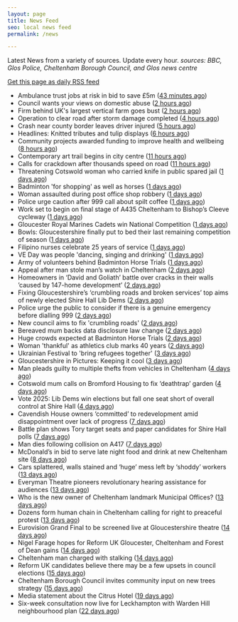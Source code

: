 ```yaml
---
layout: page
title: News Feed
seo: local news feed
permalink: /news

---
```


Latest News from a variety of sources. Update every hour.
_sources: BBC, Glos Police, Cheltenham Borough Council, and Glos news centre_

[Get this page as daily RSS feed](/daily.rss)

<!-- news_marker starts -->
- Ambulance trust jobs at risk in bid to save £5m ([43 minutes ago](https://www.bbc.com/news/articles/c078721k50xo))
- Council wants your views on domestic abuse ([2 hours ago](https://gloucesternewscentre.co.uk/council-wants-your-views-on-domestic-abuse/))
- Firm behind UK's largest vertical farm goes bust ([2 hours ago](https://www.bbc.com/news/articles/c9qwq5245zvo))
- Operation to clear road after storm damage completed ([4 hours ago](https://www.bbc.com/news/articles/cp91d93kv7vo))
- Crash near county border leaves driver injured ([5 hours ago](https://www.bbc.com/news/articles/cd7v7z98xvwo))
- Headlines: Knitted tributes and tulip displays ([6 hours ago](https://www.bbc.com/news/articles/cvg7gd25ev2o))
- Community projects awarded funding to improve health and wellbeing ([8 hours ago](https://www.cheltenham.gov.uk/news/article/3006/community_projects_awarded_funding_to_improve_health_and_wellbeing))
- Contemporary art trail begins in city centre ([11 hours ago](https://www.bbc.com/news/articles/cdrg7pjg8pvo))
- Calls for crackdown after thousands speed on road ([11 hours ago](https://www.bbc.com/news/articles/cj454v1qzrxo))
- Threatening Cotswold woman who carried knife in public spared jail ([1 days ago](https://gloucesternewscentre.co.uk/threatening-cotswold-woman-who-carried-knife-in-public-spared-jail/))
- Badminton 'for shopping' as well as horses ([1 days ago](https://www.bbc.com/news/articles/cqx4nl0w8x4o))
- Woman assaulted during post office shop robbery ([1 days ago](https://www.bbc.com/news/articles/cj454xw4qryo))
- Police urge caution after 999 call about spilt coffee ([1 days ago](https://www.bbc.com/news/articles/c4g9ng7z94jo))
- Work set to begin on final stage of A435 Cheltenham to Bishop’s Cleeve cycleway ([1 days ago](https://gloucesternewscentre.co.uk/work-set-to-begin-on-final-stage-of-a435-cheltenham-to-bishops-cleeve-cycleway/))
- Gloucester Royal Marines Cadets win National Competition ([1 days ago](https://gloucesternewscentre.co.uk/gloucester-royal-marines-cadets-win-national-competition/))
- Bowls: Gloucestershire finally put to bed their last remaining competition of season ([1 days ago](https://gloucesternewscentre.co.uk/bowls-gloucestershire-finally-put-to-bed-their-last-remaining-competition-of-season/))
- Filipino nurses celebrate 25 years of service ([1 days ago](https://gloucesternewscentre.co.uk/filipino-nurses-celebrate-25-years-of-service/))
- VE Day was people 'dancing, singing and drinking' ([1 days ago](https://www.bbc.com/news/articles/cvg9y4pye5ro))
- Army of volunteers behind Badminton Horse Trials ([1 days ago](https://www.bbc.com/news/articles/crrz4549z2po))
- Appeal after man stole man’s watch in Cheltenham ([2 days ago](https://gloucesternewscentre.co.uk/appeal-after-man-stole-mans-watch-in-cheltenham/))
- Homeowners in ‘David and Goliath’ battle over cracks in their walls ’caused by 147-home development’ ([2 days ago](https://gloucesternewscentre.co.uk/homeowners-in-david-and-goliath-battle-over-cracks-in-their-walls-caused-by-147-home-development/))
- Fixing Gloucestershire’s ‘crumbling roads and broken services’ top aims of newly elected Shire Hall Lib Dems ([2 days ago](https://gloucesternewscentre.co.uk/fixing-gloucestershires-crumbling-roads-and-broken-services-top-aims-of-newly-elected-shire-hall-lib-dems/))
- Police urge the public to consider if there is a genuine emergency before dialling 999 ([2 days ago](https://gloucesternewscentre.co.uk/police-urge-the-public-to-consider-if-there-is-a-genuine-emergency-before-dialling-999/))
- New council aims to fix 'crumbling roads' ([2 days ago](https://www.bbc.com/news/articles/cm2e510knnlo))
- Bereaved mum backs data disclosure law change ([2 days ago](https://www.bbc.com/news/articles/cql6q2nlzvno))
- Huge crowds expected at Badminton Horse Trials ([2 days ago](https://www.bbc.com/news/articles/c93g4dz38jgo))
- Woman 'thankful' as athletics club marks 40 years ([2 days ago](https://www.bbc.com/news/articles/cn80nv4mr79o))
- Ukrainian Festival to 'bring refugees together' ([3 days ago](https://www.bbc.com/news/articles/c4g2qzzvjq0o))
- Gloucestershire in Pictures: Keeping it cool ([3 days ago](https://www.bbc.com/news/articles/ce8gedxkv0do))
- Man pleads guilty to multiple thefts from vehicles in Cheltenham ([4 days ago](https://gloucesternewscentre.co.uk/man-pleads-guilty-to-multiple-thefts-from-vehicles-in-cheltenham/))
- Cotswold mum calls on Bromford Housing to fix ‘deathtrap’ garden ([4 days ago](https://gloucesternewscentre.co.uk/cotswold-mum-calls-on-bromford-housing-to-fix-deathtrap-garden/))
- Vote 2025: Lib Dems win elections but fall one seat short of overall control at Shire Hall ([4 days ago](https://gloucesternewscentre.co.uk/vote-2025-lib-dems-win-elections-but-fall-one-seat-short-of-overall-control-at-shire-hall/))
- Cavendish House owners ‘committed’ to redevelopment amid disappointment over lack of progress ([7 days ago](https://gloucesternewscentre.co.uk/cavendish-house-owners-committed-to-redevelopment-amid-disappointment-over-lack-of-progress/))
- Battle plan shows Tory target seats and paper candidates for Shire Hall polls ([7 days ago](https://gloucesternewscentre.co.uk/battle-plan-shows-tory-target-seats-and-paper-candidates-for-shire-hall-polls/))
- Man dies following collision on A417 ([7 days ago](https://gloucesternewscentre.co.uk/man-dies-following-collision-on-a417/))
- McDonald’s in bid to serve late night food and drink at new Cheltenham site ([8 days ago](https://gloucesternewscentre.co.uk/mcdonalds-in-bid-to-serve-late-night-food-and-drink-at-new-cheltenham-site/))
- Cars splattered, walls stained and ‘huge’ mess left by ‘shoddy’ workers ([13 days ago](https://gloucesternewscentre.co.uk/cars-splattered-walls-stained-and-huge-mess-left-by-shoddy-workers/))
- Everyman Theatre pioneers revolutionary hearing assistance for audiences ([13 days ago](https://gloucesternewscentre.co.uk/everyman-theatre-pioneers-revolutionary-hearing-assistance-for-audiences/))
- Who is the new owner of Cheltenham landmark Municipal Offices? ([13 days ago](https://gloucesternewscentre.co.uk/who-is-the-new-owner-of-cheltenham-landmark-municipal-offices/))
- Dozens form human chain in Cheltenham calling for right to preaceful protest ([13 days ago](https://gloucesternewscentre.co.uk/dozens-form-human-chain-in-cheltenham-calling-for-right-to-preaceful-protest/))
- Eurovision Grand Final to be screened live at Gloucestershire theatre ([14 days ago](https://gloucesternewscentre.co.uk/eurovision-grand-final-to-be-screened-live-at-gloucestershire-theatre/))
- Nigel Farage hopes for Reform UK Gloucester, Cheltenham and Forest of Dean gains ([14 days ago](https://gloucesternewscentre.co.uk/nigel-farage-hopes-for-reform-uk-gloucester-cheltenham-and-forest-of-dean-gains/))
- Cheltenham man charged with stalking ([14 days ago](https://gloucesternewscentre.co.uk/cheltenham-man-charged-with-stalking/))
- Reform UK candidates believe there may be a few upsets in council elections ([15 days ago](https://gloucesternewscentre.co.uk/reform-uk-candidates-believe-there-may-be-a-few-upsets-in-council-elections/))
- Cheltenham Borough Council invites community input on new trees strategy ([15 days ago](https://www.cheltenham.gov.uk/news/article/3005/cheltenham_borough_council_invites_community_input_on_new_trees_strategy))
- Media statement about the Citrus Hotel ([19 days ago](https://www.cheltenham.gov.uk/news/article/3004/media_statement_about_the_citrus_hotel))
- Six-week consultation now live for Leckhampton with Warden Hill neighbourhood plan ([22 days ago](https://www.cheltenham.gov.uk/news/article/3003/six-week_consultation_now_live_for_leckhampton_with_warden_hill_neighbourhood_plan))

<!-- news_marker ends -->
